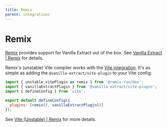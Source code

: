 ```yaml
---
title: Remix
parent: integrations
---
```


# Remix

[Remix](https://remix.run) provides support for Vanilla Extract out of the box. See [Vanilla Extract | Remix](https://remix.run/docs/en/main/styling/vanilla-extract) for details.

Remix's (unstable) Vite compiler works with the [Vite integration]. It's as simple as adding the `@vanilla-extract/vite-plugin` to your Vite config:

```js
import { unstable_vitePlugin as remix } from '@remix-run/dev';
import { vanillaExtractPlugin } from '@vanilla-extract/vite-plugin';
import { defineConfig } from 'vite';

export default defineConfig({
  plugins: [remix(), vanillaExtractPlugin()]
});
```

See [Vite (Unstable) | Remix](https://remix.run/docs/en/main/future/vite#add-vanilla-extract-plugin) for more details.

[Vite integration]: /documentation/integrations/vite
